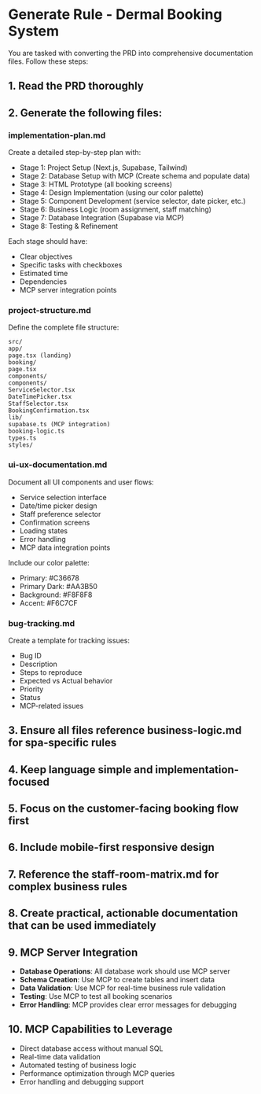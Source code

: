 # Generate Rule - Dermal Booking System

You are tasked with converting the PRD into comprehensive documentation files. Follow these steps:

## 1. Read the PRD thoroughly

## 2. Generate the following files:

### implementation-plan.md
Create a detailed step-by-step plan with:
- Stage 1: Project Setup (Next.js, Supabase, Tailwind)
- Stage 2: Database Setup with MCP (Create schema and populate data)
- Stage 3: HTML Prototype (all booking screens)
- Stage 4: Design Implementation (using our color palette)
- Stage 5: Component Development (service selector, date picker, etc.)
- Stage 6: Business Logic (room assignment, staff matching)
- Stage 7: Database Integration (Supabase via MCP)
- Stage 8: Testing & Refinement

Each stage should have:
- Clear objectives
- Specific tasks with checkboxes
- Estimated time
- Dependencies
- MCP server integration points

### project-structure.md
Define the complete file structure:
```
src/
app/
page.tsx (landing)
booking/
page.tsx
components/
components/
ServiceSelector.tsx
DateTimePicker.tsx
StaffSelector.tsx
BookingConfirmation.tsx
lib/
supabase.ts (MCP integration)
booking-logic.ts
types.ts
styles/
```

### ui-ux-documentation.md
Document all UI components and user flows:
- Service selection interface
- Date/time picker design
- Staff preference selector
- Confirmation screens
- Loading states
- Error handling
- MCP data integration points

Include our color palette:
- Primary: #C36678
- Primary Dark: #AA3B50
- Background: #F8F8F8
- Accent: #F6C7CF

### bug-tracking.md
Create a template for tracking issues:
- Bug ID
- Description
- Steps to reproduce
- Expected vs Actual behavior
- Priority
- Status
- MCP-related issues

## 3. Ensure all files reference business-logic.md for spa-specific rules

## 4. Keep language simple and implementation-focused

## 5. Focus on the customer-facing booking flow first

## 6. Include mobile-first responsive design

## 7. Reference the staff-room-matrix.md for complex business rules

## 8. Create practical, actionable documentation that can be used immediately

## 9. MCP Server Integration
- **Database Operations**: All database work should use MCP server
- **Schema Creation**: Use MCP to create tables and insert data
- **Data Validation**: Use MCP for real-time business rule validation
- **Testing**: Use MCP to test all booking scenarios
- **Error Handling**: MCP provides clear error messages for debugging

## 10. MCP Capabilities to Leverage
- Direct database access without manual SQL
- Real-time data validation
- Automated testing of business logic
- Performance optimization through MCP queries
- Error handling and debugging support 